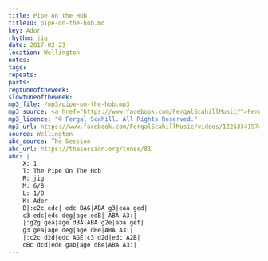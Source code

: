 ```yaml
---
title: Pipe on the Hob
titleID: pipe-on-the-hob.md
key: Ador
rhythm: jig
date: 2017-02-23
location: Wellington
notes:
tags:
repeats: 
parts: 
regtuneoftheweek:
slowtuneoftheweek:
mp3_file: /mp3/pipe-on-the-hob.mp3
mp3_source: <a href="https://www.facebook.com/FergalScahillMusic/">Fergal Scahill</a>, member of <a href="http://www.webanjo3.com/">We Banjo 3</a>
mp3_licence: "© Fergal Scahill. All Rights Reserved."
mp3_url: https://www.facebook.com/FergalScahillMusic/videos/1226334197462913/
source: Wellington
abc_source: The Session
abc_url: https://thesession.org/tunes/81
abc: |
    X: 1
    T: The Pipe On The Hob
    R: jig
    M: 6/8
    L: 1/8
    K: Ador
    B|:c2c edc| edc BAG|ABA g3|eaa ged|
    c3 edc|edc deg|age edB| ABA A3:|
    |:g2g gea|age dBA|ABA g2e|aba gef|
    g3 gea|age deg|age dBe|ABA A3:|
    |:c2c d2d|edc AGE|c3 d2d|edc A2B|
    cBc dcd|ede gab|age dBe|ABA A3:|
---
```


